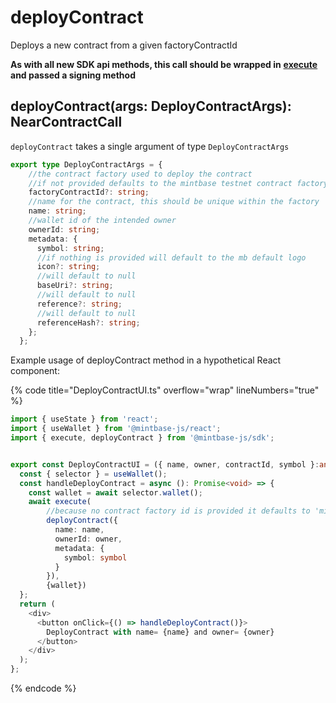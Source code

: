 # deployContract

Deploys a new contract from a given factoryContractId

**As with all new SDK api methods, this call should be wrapped in** [**execute**](../../../../mintbase-sdk-ref/packages/sdk/src/#execute) **and passed a signing method**

## deployContract(args: DeployContractArgs): NearContractCall

`deployContract` takes a single argument of type `DeployContractArgs`

```typescript
export type DeployContractArgs = {
    //the contract factory used to deploy the contract
    //if not provided defaults to the mintbase testnet contract factory: 'mintspace2.testnet'
    factoryContractId?: string;
    //name for the contract, this should be unique within the factory
    name: string;
    //wallet id of the intended owner
    ownerId: string;
    metadata: {
      symbol: string;
      //if nothing is provided will default to the mb default logo
      icon?: string;
      //will default to null
      baseUri?: string;
      //will default to null
      reference?: string;
      //will default to null
      referenceHash?: string; 
    };
  };
```

Example usage of deployContract method in a hypothetical React component:

{% code title="DeployContractUI.ts" overflow="wrap" lineNumbers="true" %}
```typescript
import { useState } from 'react';
import { useWallet } from '@mintbase-js/react';
import { execute, deployContract } from '@mintbase-js/sdk';


export const DeployContractUI = ({ name, owner, contractId, symbol }:any) => {
  const { selector } = useWallet();
  const handleDeployContract = async (): Promise<void> => {
    const wallet = await selector.wallet();
    await execute(
        //because no contract factory id is provided it defaults to 'mintspace2.testnet'
        deployContract({
          name: name,
          ownerId: owner,
          metadata: {
            symbol: symbol
          }
        }),
        {wallet})
  };
  return (
    <div>
      <button onClick={() => handleDeployContract()}>
        DeployContract with name= {name} and owner= {owner}
      </button>
    </div>
  );
};
```
{% endcode %}
